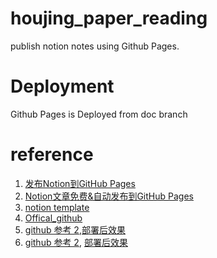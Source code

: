 # houjing_paper_reading
publish notion notes using Github Pages.

# Deployment

 Github Pages is Deployed from doc branch


 # reference
 1. [发布Notion到GitHub Pages](https://xchb.fun/%E5%8F%91%E5%B8%83notion%E5%88%B0github-pages)
 2. [Notion文章免费&自动发布到GitHub Pages](https://zhuanlan.zhihu.com/p/469320294#:~:text=%E6%AD%A5%E9%AA%A4%201.%20%E9%A6%96%E5%85%88%E4%BD%A0%E8%A6%81%E6%9C%89%E4%B8%AAGithub%E8%B4%A6%E5%8F%B7%E5%92%8CNotion%E8%B4%A6%E5%8F%B7%EF%BC%8C%E5%A6%82%E6%9E%9C%E4%BD%A0%E6%98%AF%E5%AD%A6%E7%94%9F%E7%9A%84%E8%AF%9D%E5%8F%AF%E4%BB%A5%E5%85%8D%E8%B4%B9%E9%A2%86%E5%8F%96%20GitHub%20Student%20Developer%20Pack%20%E5%92%8C,Education%202.%20%E5%88%9B%E5%BB%BA%E4%B8%80%E4%B8%AA%E6%96%B0%E4%BB%93%E5%BA%93%EF%BC%8C%E9%9C%80%E8%A6%81%E7%BB%99%E8%BF%99%E4%B8%AA%E4%BB%93%E5%BA%93%E4%B8%80%E4%B8%AA%E6%AF%94%E8%BE%83%E7%89%B9%E6%AE%8A%E7%9A%84%E5%90%8D%E5%AD%97%EF%BC%8C%E6%AF%94%E5%A6%82%E8%AF%B4%20userName.github.io%20%EF%BC%8C%E6%B3%A8%E6%84%8F%E8%BF%99%E9%87%8C%E7%9A%84%20userName%20%E5%8F%AF%E4%BB%A5%E6%98%AF%E4%BB%BB%E6%84%8F%E4%BD%A0%E5%96%9C%E6%AC%A2%E7%9A%84%E5%90%8D%E5%AD%97%EF%BC%8C%E4%BD%86%E6%98%AF%20%E5%BC%BA%E7%83%88%E6%8E%A8%E8%8D%90%E4%BD%BF%E7%94%A8%E8%87%AA%E5%B7%B1%E7%9A%84github%E7%94%A8%E6%88%B7%E5%90%8D)
 3. [notion template](https://alexwz.notion.site/b6fcf809ca5047b89f423948dce013a0?v=03ddc4d6130a47f8b68e74c9d0061de2)
 4. [Offical_github](https://github.com/dragonman225/notablog)
 5. [github 参考 2](https://github.com/tiodot/do-not-evil.github.io/tree/doc),[部署后效果](https://xchb.fun/)
 6. [github 参考 2](https://github.com/humbornjo/humbornjo.github.io), [部署后效果](https://humbornjo.github.io/)
